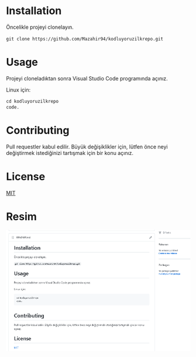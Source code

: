 
# Installation
Öncelikle projeyi clonelayın.

`git clone https://github.com/Mazahir94/kodluyoruzilkrepo.git`


# Usage
Projeyi cloneladıktan sonra Visual Studio Code programında açınız.

Linux için:

``` 
cd kodluyoruzilkrepo
code.
```

# Contributing
Pull requestler kabul edilir. Büyük değişiklikler için, lütfen önce neyi değiştirmek istediğinizi tartışmak için bir konu açınız.

# License
[MIT](https://choosealicense.com/licenses/mit/)

# Resim

![proje resimi](https://github.com/Mazahir94/kodluyoruzilkrepo/blob/main/proje%20resimi.png)




